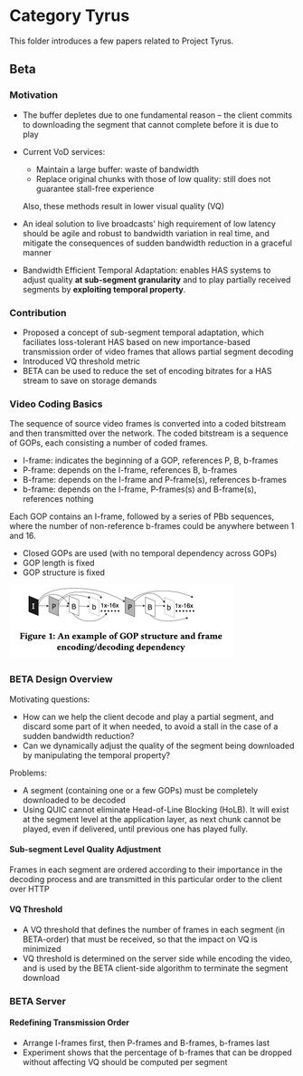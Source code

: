 # Category Tyrus

This folder introduces a few papers related to Project Tyrus.



## Beta

### Motivation

- The buffer depletes due to one fundamental reason – the client commits to downloading the segment that cannot complete before it is due to play

- Current VoD services:

  - Maintain a large buffer: waste of bandwidth
  - Replace original chunks with those of low quality: still does not guarantee stall-free experience

  Also, these methods result in lower visual quality (VQ)

- An ideal solution to live broadcasts' high requirement of low latency should be agile and robust to bandwidth variation in real time, and mitigate the consequences of sudden bandwidth reduction in a graceful manner

- Bandwidth Efficient Temporal Adaptation: enables HAS systems to adjust quality **at sub-segment granularity** and to play partially received segments by **exploiting temporal property**.



### Contribution

- Proposed a concept of sub-segment temporal adaptation, which faciliates loss-tolerant HAS based on new importance-based transmission order of video frames that allows partial segment decoding
- Introduced VQ threshold metric
- BETA can be used to reduce the set of encoding bitrates for a HAS stream to save on storage demands



### Video Coding Basics

The sequence of source video frames is converted into a coded bitstream and then transmitted over the network. The coded bitstream is a sequence of GOPs, each consisting a number of coded frames.

- I-frame: indicates the beginning of a GOP, references P, B, b-frames
- P-frame: depends on the I-frame, references B, b-frames
- B-frame: depends on the I-frame and P-frame(s), references b-frames
- b-frame: depends on the I-frame, P-frames(s) and B-frame(s), references nothing

Each GOP contains an I-frame, followed by a series of PBb sequences, where the number of non-reference b-frames could be anywhere between 1 and 16.

- Closed GOPs are used (with no temporal dependency across GOPs)
- GOP length is fixed
- GOP structure is fixed

<img src="../assets/images/beta-gop-structure.png" alt="beta-gop-structure" style="zoom:50%;" />



### BETA Design Overview

Motivating questions:

- How can we help the client decode and play a partial segment, and discard some part of it when needed, to avoid a stall in the case of a sudden bandwidth reduction?
- Can we dynamically adjust the quality of the segment being downloaded by manipulating the temporal property?

Problems:

- A segment (containing one or a few GOPs) must be completely downloaded to be decoded
- Using QUIC cannot eliminate Head-of-Line Blocking (HoLB). It will exist at the segment level at the application layer, as next chunk cannot be played, even if delivered, until previous one has played fully.



#### Sub-segment Level Quality Adjustment

Frames in each segment are ordered according to their importance in the decoding process and are transmitted in this particular order to the client over HTTP



#### VQ Threshold

- A VQ threshold that defines the number of frames in each segment (in BETA-order) that must be received, so that the impact on VQ is minimized
- VQ threshold is determined on the server side while encoding the video, and is used by the BETA client-side algorithm to terminate the segment download



### BETA Server

#### Redefining Transmission Order

- Arrange I-frames first, then P-frames and B-frames, b-frames last
- Experiment shows that the percentage of b-frames that can be dropped without affecting VQ should be computed per segment